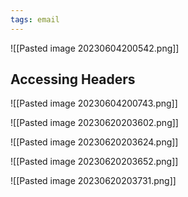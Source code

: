 ```yaml
---
tags: email
---
```


![[Pasted image 20230604200542.png]]

## Accessing Headers
![[Pasted image 20230604200743.png]]

![[Pasted image 20230620203602.png]]

![[Pasted image 20230620203624.png]]

![[Pasted image 20230620203652.png]]

![[Pasted image 20230620203731.png]]

